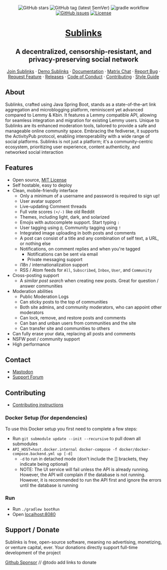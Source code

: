<div align="center">

![GitHub stars](https://img.shields.io/github/stars/sublinks/sublinks?style=social)
![GitHub tag (latest SemVer)](https://img.shields.io/github/tag/sublinks/sublinks.svg)
![gradle workflow](https://github.com/sublinks/sublinks/actions/workflows/gradle.yml/badge.svg)
[![GitHub issues](https://img.shields.io/github/issues-raw/sublinks/sublinks.svg)](https://github.com/sublinks/sublinks/issues)
[![License](https://img.shields.io/github/license/sublinks/sublinks.svg)](LICENSE)

</div>

<div align="center">

# [Sublinks](https://sublinks.org)

## A decentralized, censorship-resistant, and privacy-preserving social network

</div>

<div>
  <p align="center">
    <a href="https://sublinks.org">Join Sublinks</a>
    ·
    <a href="https://demo.sublinks.org">Demo Sublinks</a>
    ·
    <a href="https://sublinks.org/docs">Documentation</a>
    ·
    <a href="https://matrix.to/#/#sublinks:discuss.online">Matrix Chat</a>
    ·
    <a href="https://github.com/sublinks/sublinks/issues">Report Bug</a>
    ·
    <a href="https://github.com/sublinks/sublinks/issues">Request Feature</a>
    ·
    <a href="https://github.com/sublinks/sublinks/blob/main/RELEASES.md">Releases</a>
    ·
    <a href="https://sublinks.org/docs/code_of_conduct.html">Code of Conduct</a>
    ·
    <a href="https://sublinks.org/docs/contributing.html">Contributing</a>
    ·
    <a href="https://sublinks.org/docs/style_guide.html">Style Guide</a>
  </p>

</div>

## About

Sublinks, crafted using Java Spring Boot, stands as a state-of-the-art link
aggregation and microblogging platform, reminiscent yet advanced compared to
Lemmy & Kbin. It features a Lemmy compatible API, allowing for seamless
integration and migration for existing Lemmy users. Unique to Sublinks are its
enhanced moderation tools, tailored to provide a safe and manageable online
community space. Embracing the fediverse, it supports the ActivityPub protocol,
enabling interoperability with a wide range of social platforms. Sublinks is
not just a platform; it's a community-centric ecosystem, prioritizing user
experience, content authenticity, and networked social interaction

## Features

- Open source, [MIT License](/LICENSE)
- Self hostable, easy to deploy
- Clean, mobile-friendly interface
    - Only a minimum of a username and password is required to sign up!
    - User avatar support
    - Live-updating Comment threads
    - Full vote scores `(+/-)` like old Reddit
    - Themes, including light, dark, and solarized
    - Emojis with autocomplete support. Start typing `:`
    - User tagging using `@`, Community tagging using `!`
    - Integrated image uploading in both posts and comments
    - A post can consist of a title and any combination of self text, a URL, or
      nothing else
    - Notifications, on comment replies and when you're tagged
        - Notifications can be sent via email
        - Private messaging support
    - i18n / internationalization support
    - RSS / Atom feeds for `All`, `Subscribed`, `Inbox`, `User`, and `Community`
- Cross-posting support
    - A _similar post search_ when creating new posts. Great for question /
      answer communities
- Moderation abilities
    - Public Moderation Logs
    - Can sticky posts to the top of communities
    - Both site admins, and community moderators, who can appoint other moderators
    - Can lock, remove, and restore posts and comments
    - Can ban and unban users from communities and the site
    - Can transfer site and communities to others
- Can fully erase your data, replacing all posts and comments
- NSFW post / community support
- High performance

## Contact

- [Mastodon](https://utter.online/@sublinks)
- [Support Forum](https://discuss.online/c/sublinks_support)

## Contributing

- [Contributing instructions](https://sublinks.org/docs/contributing.html)

### Docker Setup (for dependencies)

To use this Docker setup you first need to complete a few steps:

- Run `git submodule update --init --recursive` to pull down all submodules
- `API_HOST=host.docker.internal docker-compose -f docker/docker-compose.backend.yml up [-d]`
    - `-d` to run in detached mode (don't include the [] brackets, they indicate
      being optional)
    - NOTE: The UI service will fail unless the API is already running. However,
      the API will complain if the database is not running. However, it is recommended
      to run the API first and ignore the errors until the database is running

### Run

- Run `./gradlew bootRun`
- Open [localhost:8080](http://localhost:8080/)

## Support / Donate

Sublinks is free, open-source software, meaning no advertising, monetizing, or
venture capital, ever. Your donations directly support full-time development of
the project

[Github Sponsor](https://github.com/sponsors/sublinks)
// @todo add links to donate

